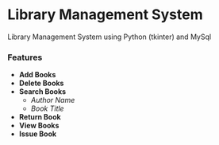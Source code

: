 # **Library Management System**
Library Management System using Python (tkinter) and MySql 

### **Features**
- **Add Books**
- **Delete Books**
- **Search Books**
  - *Author Name*
  - *Book Title*
- **Return Book**
- **View Books**
- **Issue Book**
